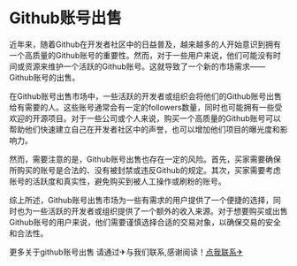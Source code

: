 # Github账号出售

近年来，随着Github在开发者社区中的日益普及，越来越多的人开始意识到拥有一个高质量的Github账号的重要性。然而，对于一些用户来说，他们可能没有时间或资源来维护一个活跃的Github账号。这就导致了一个新的市场需求——Github账号的出售。

在Github账号出售市场中，一些活跃的开发者或组织会将他们的Github账号出售给有需要的人。这些账号通常会有一定的followers数量，同时也可能拥有一些受欢迎的开源项目。对于一些公司或个人来说，购买一个高质量的Github账号可以帮助他们快速建立自己在开发者社区中的声誉，也可以增加他们项目的曝光度和影响力。

然而，需要注意的是，Github账号出售也存在一定的风险。首先，买家需要确保所购买的账号是合法的、没有被封禁或违反Github的规定。其次，买家需要考虑账号的活跃度和真实性，避免购买到被人工操作或刷粉的账号。

综上所述，Github账号出售市场为一些有需求的用户提供了一个便捷的选择，同时也为一些活跃的开发者或组织提供了一个额外的收入来源。对于想要购买或出售Github账号的用户来说，他们需要谨慎选择合适的交易对象，以确保交易的安全和合法性。

更多关于github账号出售 请通过✈与我们联系,感谢阅读！[点我联系✈](https://news.G208.com)
